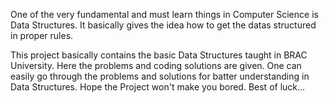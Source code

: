 One of the very fundamental and must learn things in Computer Science is Data Structures. It basically gives the idea how to get the datas structured in proper rules. 

This project basically contains the basic Data Structures taught in BRAC University.
Here the problems and coding solutions are given.
One can easily go through the problems and solutions for batter understanding in Data Structures. Hope the Project won't make you bored. Best of luck...
